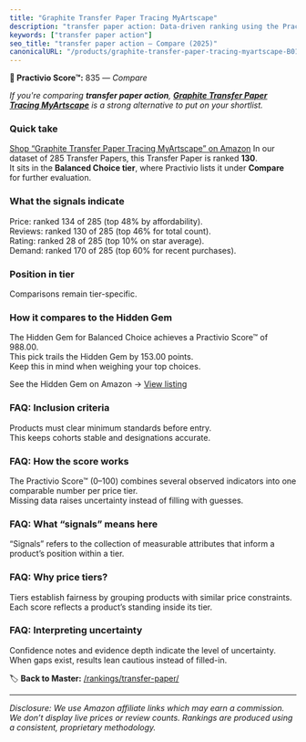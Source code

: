 ```yaml
---
title: "Graphite Transfer Paper Tracing MyArtscape"
description: "transfer paper action: Data-driven ranking using the Practivio Score™. Positioned by quality, value, demand, findability, momentum."
keywords: ["transfer paper action"]
seo_title: "transfer paper action — Compare (2025)"
canonicalURL: "/products/graphite-transfer-paper-tracing-myartscape-B01FE2H380/"
---
```


**🛒 Practivio Score™:** 835 — _Compare_


*If you're comparing **transfer paper action**, **[Graphite Transfer Paper Tracing MyArtscape](https://www.amazon.com/dp/B01FE2H380?tag=practivio-20)** is a strong alternative to put on your shortlist.*
### Quick take
[Shop “Graphite Transfer Paper Tracing MyArtscape” on Amazon](https://www.amazon.com/dp/B01FE2H380?tag=practivio-20)
In our dataset of 285 Transfer Papers, this Transfer Paper is ranked **130**.  
It sits in the **Balanced Choice tier**, where Practivio lists it under **Compare** for further evaluation.

### What the signals indicate
Price: ranked 134 of 285 (top 48% by affordability).  
Reviews: ranked 130 of 285 (top 46% for total count).  
Rating: ranked 28 of 285 (top 10% on star average).  
Demand: ranked 170 of 285 (top 60% for recent purchases).

### Position in tier
Comparisons remain tier-specific.

### How it compares to the Hidden Gem
The Hidden Gem for Balanced Choice achieves a Practivio Score™ of 988.00.  
This pick trails the Hidden Gem by 153.00 points.  
Keep this in mind when weighing your top choices.  

See the Hidden Gem on Amazon → [View listing](https://www.amazon.com/dp/B073XRLZ6Z?tag=practivio-20)

### FAQ: Inclusion criteria
Products must clear minimum standards before entry.  
This keeps cohorts stable and designations accurate.

### FAQ: How the score works
The Practivio Score™ (0–100) combines several observed indicators into one comparable number per price tier.  
Missing data raises uncertainty instead of filling with guesses.

### FAQ: What “signals” means here
“Signals” refers to the collection of measurable attributes that inform a product’s position within a tier.

### FAQ: Why price tiers?
Tiers establish fairness by grouping products with similar price constraints.  
Each score reflects a product’s standing inside its tier.

### FAQ: Interpreting uncertainty
Confidence notes and evidence depth indicate the level of uncertainty.  
When gaps exist, results lean cautious instead of filled-in.

<!-- Missing template for Compare/CompareWithinPriceClass -->


🏷️ **Back to Master:** [/rankings/transfer-paper/](/rankings/transfer-paper/)

---
_Disclosure: We use Amazon affiliate links which may earn a commission. We don’t display live prices or review counts. Rankings are produced using a consistent, proprietary methodology._
